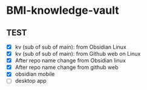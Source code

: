 # BMI-knowledge-vault

## TEST
- [x] kv (sub of sub of main): from Obsidian Linux
- [x] kv (sub of sub of main): from Github web on Linux
- [x] After repo name change from Obsidian linux
- [x] After repo name change from github web
- [x] obsidian mobile
- [ ] desktop app
